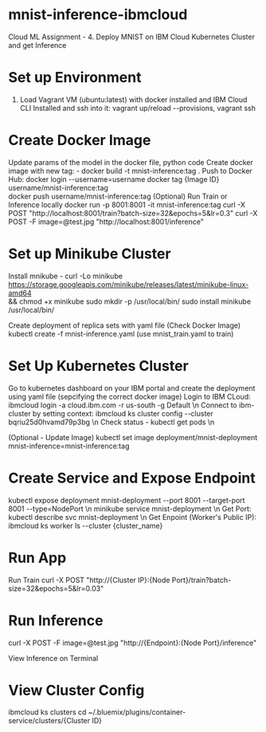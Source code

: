 # mnist-inference-ibmcloud
Cloud ML Assignment - 4. Deploy MNIST on IBM Cloud Kubernetes Cluster and get Inference

# Set up Environment
1) Load Vagrant VM (ubuntu:latest) with docker installed and IBM Cloud CLI Installed and ssh into it: 
 vagrant up/reload --provisions, vagrant ssh

# Create Docker Image
Update params of the model in the docker file, python code
Create docker image with new tag: - docker build -t mnist-inference:tag .
Push to Docker Hub: 
	docker login --username=username 
	docker tag {Image ID} username/mnist-inference:tag  
	docker push username/mnist-inference:tag
(Optional) Run Train or Inference locally
	docker run -p 8001:8001 -it mnist-inference:tag
	curl -X POST "http://localhost:8001/train?batch-size=32&epochs=5&lr=0.3"
	curl -X POST -F image=@test.jpg "http://localhost:8001/inference"


# Set up Minikube Cluster
Install mnikube - curl -Lo minikube https://storage.googleapis.com/minikube/releases/latest/minikube-linux-amd64 \
  && chmod +x minikube
  sudo mkdir -p /usr/local/bin/
  sudo install minikube /usr/local/bin/

Create deployment of replica sets with yaml file (Check Docker Image)
 kubectl create -f mnist-inference.yaml (use mnist_train.yaml to train)


# Set Up Kubernetes Cluster
Go to kubernetes dashboard on your IBM portal and create the deployment using yaml file (sepcifying the correct docker image)
   Login to IBM CLoud: ibmcloud login -a cloud.ibm.com -r us-south -g Default \n
   Connect to ibm-cluster by setting context: ibmcloud ks cluster config --cluster bqriu25d0hvamd79p3bg \n
Check status - kubectl get pods \n

(Optional - Update Image)
kubectl set image deployment/mnist-deployment mnist-inference=mnist-inference:tag

# Create Service and Expose Endpoint
kubectl expose deployment mnist-deployment --port 8001 --target-port 8001 --type=NodePort \n
minikube service mnist-deployment \n
Get Port: kubectl describe svc mnist-deployment \n
Get Enpoint (Worker's Public IP): ibmcloud ks worker ls --cluster {cluster_name}

# Run App
Run Train
curl -X POST "http://{Cluster IP}:{Node Port}/train?batch-size=32&epochs=5&lr=0.03"

# Run Inference
curl -X POST -F image=@test.jpg "http://{Endpoint}:{Node Port}/inference"

View Inference on Terminal 

# View Cluster Config
ibmcloud ks clusters
cd ~/.bluemix/plugins/container-service/clusters/{Cluster ID}
